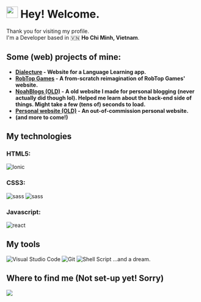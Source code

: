 <h1><img src="https://github.com/hoangnamdev/hoangnamdev/assets/125788036/3f9dd30f-65eb-4acf-af5a-39f04fb20520" width="30"/> Hey! Welcome.</h1>

Thank you for visiting my profile.  
I'm a Developer based in 🇻🇳 **Ho Chi Minh, Vietnam**.

## Some (web) projects of mine:
- <b><a href="https://github.com/hoangnamdev/Dialecture">Dialecture</a> - Website for a Language Learning app.</b>
- <b><a href="https://github.com/hoangnamdev/RobTopGames-website">RobTop Games</a> - A from-scratch reimagination of RobTop Games' website.</b>
- <b><a href="https://noahblogs.onrender.com/">NoahBlogs (OLD)</a> - A old website I made for personal blogging (never actually did though lol). Helped me learn about the back-end side of things. Might take a few (tens of) seconds to load.</b>
- <b><a href="https://github.com/hoangnamdev/personal-website">Personal website (OLD)</a> - An out-of-commission personal website.</b>
- <b>(and more to come!)</b>


## My technologies
### HTML5:
<p>
  <img alt="Ionic" src="https://img.shields.io/badge/Ionic-%233880FF.svg?style=for-the-badge&logo=Ionic&logoColor=white"/>
</p>

### CSS3:
<p>
  <img alt="sass" src="https://img.shields.io/badge/SASS-hotpink.svg?style=for-the-badge&logo=SASS&logoColor=white"/>
  <img alt="sass" src="https://img.shields.io/badge/tailwindcss-%2338B2AC.svg?style=for-the-badge&logo=tailwind-css&logoColor=white"/>
</p>

### Javascript: 
<p>
  <img alt="react" src="https://img.shields.io/badge/react-%2320232a.svg?style=for-the-badge&logo=react&logoColor=%2361DAFB"/>
</p>

## My tools
<p>
  <img alt="Visual Studio Code" src="https://img.shields.io/badge/Visual%20Studio%20Code-0078d7.svg?style=for-the-badge&logo=visual-studio-code&logoColor=white" />  
  <img alt="Git" src="https://img.shields.io/badge/git-%23F05033.svg?style=for-the-badge&logo=git&logoColor=white" />  
  <img alt="Shell Script" src="https://img.shields.io/badge/shell_script-%23121011.svg?style=for-the-badge&logo=gnu-bash&logoColor=white"/>
  ...and a dream.
</p>

## Where to find me (Not set-up yet! Sorry)
<p>
  <img src="https://img.shields.io/badge/My%20Portfolio-%23000000.svg?style=for-the-badge&logo=firefox&logoColor=#FF7139" />
</p>
